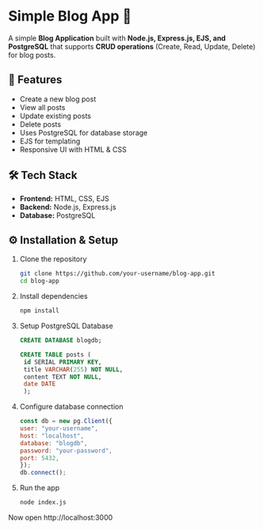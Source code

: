# Simple Blog App 📝  

A simple **Blog Application** built with **Node.js, Express.js, EJS, and PostgreSQL** that supports **CRUD operations** (Create, Read, Update, Delete) for blog posts.  

## 🚀 Features  
- Create a new blog post  
- View all posts 
- Update existing posts   
- Delete posts 
- Uses PostgreSQL for database storage  
- EJS for templating  
- Responsive UI with HTML & CSS  

## 🛠️ Tech Stack  
- **Frontend:** HTML, CSS, EJS  
- **Backend:** Node.js, Express.js  
- **Database:** PostgreSQL  


## ⚙️ Installation & Setup  

1. Clone the repository  
   ```bash
   git clone https://github.com/your-username/blog-app.git
   cd blog-app

2. Install dependencies
   ```bash
   npm install

3. Setup PostgreSQL Database
   ```sql
   CREATE DATABASE blogdb;

   CREATE TABLE posts (
    id SERIAL PRIMARY KEY,
    title VARCHAR(255) NOT NULL,
    content TEXT NOT NULL,
    date DATE
    );

4. Configure database connection
    ```js
    const db = new pg.Client({
    user: "your-username",
    host: "localhost",
    database: "blogdb",
    password: "your-password",
    port: 5432,
    });
    db.connect();

5. Run the app
   ```bash
   node index.js

Now open  http://localhost:3000
